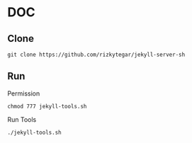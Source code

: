 # DOC

## Clone

```
git clone https://github.com/rizkytegar/jekyll-server-sh
```

## Run 

Permission

```
chmod 777 jekyll-tools.sh
```

Run Tools

```
./jekyll-tools.sh
```
